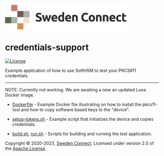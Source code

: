![Logo](https://github.com/swedenconnect/technical-framework/blob/master/img/sweden-connect.png)

# credentials-support

[![License](https://img.shields.io/badge/License-Apache%202.0-blue.svg)](https://opensource.org/licenses/Apache-2.0)

Example application of how to use SoftHSM to test your PKCS#11 credentials.

---

NOTE: Currently not working. We are awaiting a new an updated Luna Docker image.

* [Dockerfile](Dockerfile) - Example Docker file illustrating on how to install the pkcs11-tool and how to copy software based keys to the "device".

* [setup-tokens.sh](scripts/setup-tokens.sh) - Example script that initializes the device and copies credentials.

* [build.sh](scripts/build.sh), [run.sh](scripts/run.sh) - Scripts for building and running the test application.

Copyright &copy; 2020-2023, [Sweden Connect](https://swedenconnect.se). Licensed under version 2.0 of the [Apache License](http://www.apache.org/licenses/LICENSE-2.0).